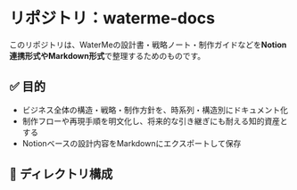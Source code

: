 # リポジトリ：waterme-docs

このリポジトリは、WaterMeの設計書・戦略ノート・制作ガイドなどを**Notion連携形式やMarkdown形式**で整理するためのものです。

## ✅ 目的
- ビジネス全体の構造・戦略・制作方針を、時系列・構造別にドキュメント化
- 制作フローや再現手順を明文化し、将来的な引き継ぎにも耐える知的資産とする
- Notionベースの設計内容をMarkdownにエクスポートして保存

## 📂 ディレクトリ構成
